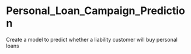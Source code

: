 # Personal_Loan_Campaign_Prediction
Create a model to predict whether a liability customer will buy personal loans
